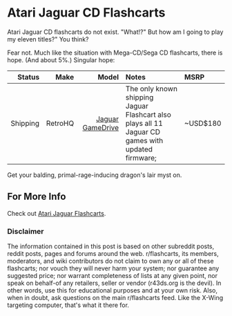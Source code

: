 # Atari Jaguar CD Flashcarts

Atari Jaguar CD flashcarts do not exist. "What!?" But how am I going to play my eleven titles?" You think?


Fear not. Much like the situation with Mega-CD/Sega CD flashcarts, there is hope. (And about 5%.) Singular hope:

|Status|Make|Model|Notes|MSRP|
--:|--:|--:|:--|:--|
|Shipping|RetroHQ|[Jaguar GameDrive](https://www.retrohq.co.uk/products/atari-jaguar-gd-flash-cartridge)|The only known shipping Jaguar Flashcart also plays all 11 Jaguar CD games with updated firmware; |~USD$180|


Get your balding, primal-rage-inducing dragon's lair myst on.


## For More Info

Check out [Atari Jaguar Flashcarts](https://www.reddit.com/r/flashcarts/wiki/atari-jaguar-flashcarts).

### Disclaimer

The information contained in this post is based on other subreddit posts, reddit posts, pages and forums around the web. r/flashcarts, its members, moderators, and wiki contributors do not claim to own any or all of these flashcarts; nor vouch they will never harm your system; nor guarantee any suggested price; nor warrant completeness of lists at any given point, nor speak on behalf-of any retailers, seller or vendor (r43ds.org is the devil). In other words, use this for educational purposes and at your own risk. Also, when in doubt, ask questions on the main r/flashcarts feed. Like the X-Wing targeting computer, that's what it there for.
